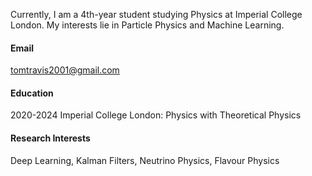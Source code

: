 Currently, I am a 4th-year student studying Physics at Imperial College London. My interests lie in Particle Physics and Machine Learning.

#### Email
tomtravis2001@gmail.com

#### Education
2020-2024 Imperial College London: Physics with Theoretical Physics

#### Research Interests
Deep Learning, Kalman Filters, Neutrino Physics, Flavour Physics
